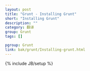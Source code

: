 ```yaml
---
layout: post
title: "Grunt - Installing Grunt"
short: "Installing Grunt"
description: ""
category: 翻译
group: Grunt
tags: []

pgroup: Grunt
link: bak/grunt/Installing-grunt.html
---
```

{% include JB/setup %}
